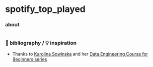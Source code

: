 # spotify_top_played

### about

#

### :scroll: bibliography / :bulb: inspiration
- Thanks to [Karolina Sowinska](https://www.youtube.com/channel/UCAxnMry1lETl47xQWABvH7g) and her [Data Engineering Course for Beginners series](https://www.youtube.com/watch?v=dvviIUKwH7o&list=WL&index=7&t=5s)

#